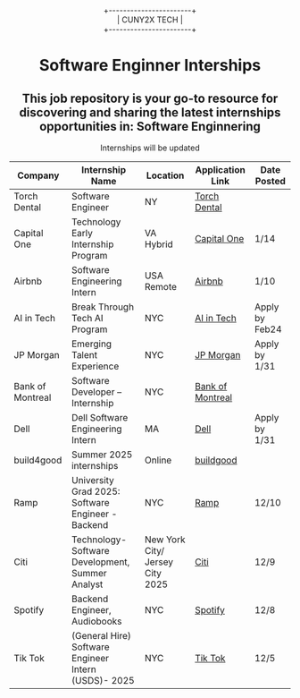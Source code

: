 <div align="center">
  
+-----------------------+  
|      CUNY2X TECH       |  
+-----------------------+

</div>


<div style="text-align:center" >
<h1 style="text-align:center">Software Enginner Interships</h1>
<h2>This job repository is your go-to resource for discovering and sharing the latest internships opportunities in: Software Enginnering
</h2>
<p>Internships will be updated</p>
</div>

| Company          | Internship Name                 | Location       | Application Link                                                  |Date Posted
|------------------|---------------------------------|----------------|-------------------------------------------------------------------|-----------------------
|Torch Dental|Software Engineer|NY|[Torch Dental](https://jobs.lever.co/torchdental/dfbf1de8-9de3-4e69-a881-b0460b840291)||
|Capital One|Technology Early Internship Program|VA Hybrid|[Capital One](https://capitalone.wd12.myworkdayjobs.com/en-US/Capital_One/job/McLean-VA/Technology-Early-Internship-Program---Summer-2025_R189734-1?workerSubType=a12c70bf789e10572aab83c4780919ad)|1/14|
|Airbnb|Software Engineering Intern|USA Remote|[Airbnb](https://jobright.ai/jobs/info/6765c06be484a8f6113ca586?utm_source=1023&utm_campaign=DavidChen)|1/10|
|AI in Tech|Break Through Tech AI Program|NYC|[AI in Tech](https://breakthroughtech.tfaforms.net/wfz1abQ/eyJ0eXAiOiJKV1QiLCJhbGciOiJIUzI1NiJ9.eyJ3b3JrZmxvd1Nlc3Npb25VdWlkIjoiOTk4ZTViOTItM2YzMC00NmU5LWJjMTAtMTczZDE3YTNjOGEwIiwiZm9ybUlkIjoyMiwicmVzcG9uc2VJZCI6bnVsbCwidXNlX3NhdmVfcmVzdW1lIjp0cnVlfQ.KUJCtutbLBXXFhB_Xjs9vUKFlPwdXHFHZbMmA0tkcqg)|Apply by Feb24|
|JP Morgan|Emerging Talent Experience|NYC|[JP Morgan](https://careers.jpmorgan.com/global/en/students/programs/et-experience)|Apply by 1/31|
|Bank of Montreal|Software Developer – Internship|NYC|[Bank of Montreal](https://simplify.jobs/p/c72fe141-5a90-4f98-ba97-dbd83ddc55b5/Software-Developer--Internship?utm_source=sx_li)||
|Dell|Dell Software Engineering Intern|MA|[Dell](https://www.wayup.com/i-Information-Technology-and-Services-j-Dell-Software-Engineering-Intern-Dell-Technologies-849912162518644/)|Apply by 1/31|
|build4good |Summer 2025 internships|Online|[buildgood](https://airtable.com/appJRXpi6jYWk1mBP/pag3S8gXeKKFVEZcb/form)||
|Ramp|University Grad 2025: Software Engineer - Backend|NYC|[Ramp](https://jobs.ashbyhq.com/ramp/29663a4b-c457-4a38-bbdf-069f189b20eb)|12/10|
|Citi|Technology- Software Development, Summer Analyst |New York City/ Jersey City 2025|[Citi](https://jobs.citi.com/job/-/-/287/72965284016?utm_term=393702677&ss=paid&utm_campaign=nam_experienced&utm_medium=job_posting&source=APPLICANT_SOURCE-3-354&utm_source=linkedin.com&utm_content=social_media)|12/9|
|Spotify|Backend Engineer, Audiobooks|NYC|[Spotify](https://jobs.lever.co/spotify/9e9836ac-75d3-4638-b842-59b4ca1cb442?lever-source=LinkedInJobs)|12/8|
|Tik Tok|(General Hire) Software Engineer Intern (USDS)- 2025|NYC|[Tik Tok](https://lifeattiktok.com/search/7411924220182497562?spread=5MWH5CQ)|12/5|








